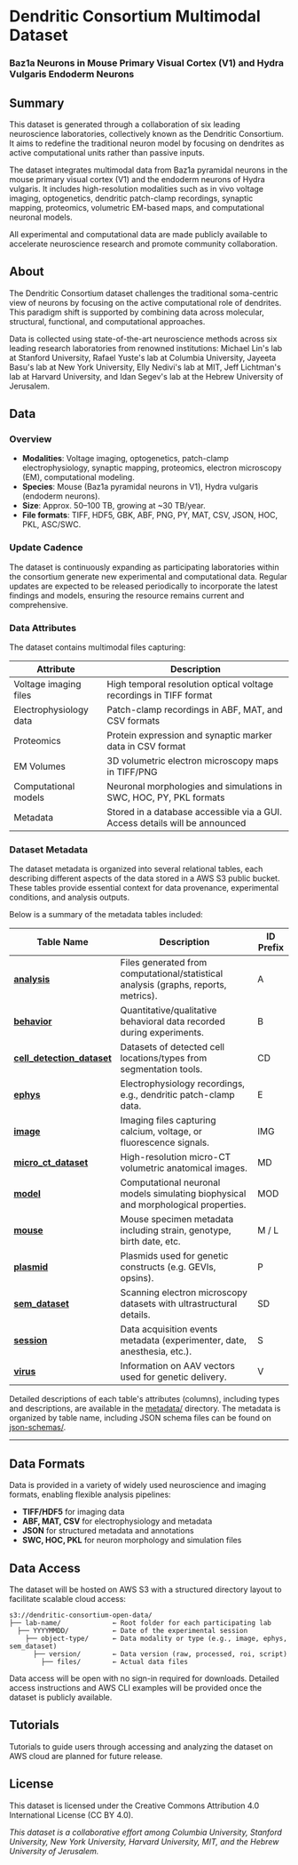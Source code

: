 # Dendritic Consortium Multimodal Dataset  
### Baz1a Neurons in Mouse Primary Visual Cortex (V1) and Hydra Vulgaris Endoderm Neurons

## Summary
This dataset is generated through a collaboration of six leading neuroscience laboratories, collectively known as the Dendritic Consortium. It aims to redefine the traditional neuron model by focusing on dendrites as active computational units rather than passive inputs.

The dataset integrates multimodal data from Baz1a pyramidal neurons in the mouse primary visual cortex (V1) and the endoderm neurons of Hydra vulgaris. It includes high-resolution modalities such as in vivo voltage imaging, optogenetics, dendritic patch-clamp recordings, synaptic mapping, proteomics, volumetric EM-based maps, and computational neuronal models.

All experimental and computational data are made publicly available to accelerate neuroscience research and promote community collaboration.

## About
The Dendritic Consortium dataset challenges the traditional soma-centric view of neurons by focusing on the active computational role of dendrites. This paradigm shift is supported by combining data across molecular, structural, functional, and computational approaches.

Data is collected using state-of-the-art neuroscience methods across six leading research laboratories from renowned institutions: Michael Lin's lab at Stanford University, Rafael Yuste's lab at Columbia University, Jayeeta Basu's lab at New York University, Elly Nedivi's lab at MIT, Jeff Lichtman's lab at Harvard University, and Idan Segev's lab at the Hebrew University of Jerusalem.

## Data

### Overview
- **Modalities**: Voltage imaging, optogenetics, patch-clamp electrophysiology, synaptic mapping, proteomics, electron microscopy (EM), computational modeling.
- **Species**: Mouse (Baz1a pyramidal neurons in V1), Hydra vulgaris (endoderm neurons).
- **Size**: Approx. 50–100 TB, growing at ~30 TB/year.
- **File formats**: TIFF, HDF5, GBK, ABF, PNG, PY, MAT, CSV, JSON, HOC, PKL, ASC/SWC.

### Update Cadence
The dataset is continuously expanding as participating laboratories within the consortium generate new experimental and computational data. Regular updates are expected to be released periodically to incorporate the latest findings and models, ensuring the resource remains current and comprehensive.

### Data Attributes
The dataset contains multimodal files capturing:

| Attribute               | Description                                                              |
|-------------------------|--------------------------------------------------------------------------|
| Voltage imaging files   | High temporal resolution optical voltage recordings in TIFF format       |
| Electrophysiology data  | Patch-clamp recordings in ABF, MAT, and CSV formats                      |
| Proteomics              | Protein expression and synaptic marker data in CSV format                |
| EM Volumes              | 3D volumetric electron microscopy maps in TIFF/PNG                       |
| Computational models    | Neuronal morphologies and simulations in SWC, HOC, PY, PKL formats       |
| Metadata                | Stored in a database accessible via a GUI. Access details will be announced |

### Dataset Metadata
The dataset metadata is organized into several relational tables, each describing different aspects of the data stored in a AWS S3 public bucket. These tables provide essential context for data provenance, experimental conditions, and analysis outputs.

Below is a summary of the metadata tables included:

| Table Name             | Description                                                                                 | ID Prefix |
|------------------------|---------------------------------------------------------------------------------------------|-----------|
| [**analysis**](json-schemas/analysis.json)           | Files generated from computational/statistical analysis (graphs, reports, metrics).        | A         |
| [**behavior**](json-schemas/behavior.json)           | Quantitative/qualitative behavioral data recorded during experiments.                      | B         |
| [**cell_detection_dataset**](json-schemas/cell_detection_dataset.json) | Datasets of detected cell locations/types from segmentation tools.                         | CD        |
| [**ephys**](json-schemas/ephys.json)              | Electrophysiology recordings, e.g., dendritic patch-clamp data.                            | E         |
| [**image**](json-schemas/image.json)              | Imaging files capturing calcium, voltage, or fluorescence signals.                         | IMG       |
| [**micro_ct_dataset**](json-schemas/micro_ct_dataset.json)   | High-resolution micro-CT volumetric anatomical images.                                    | MD        |
| [**model**](json-schemas/model.json)              | Computational neuronal models simulating biophysical and morphological properties.         | MOD       |
| [**mouse**](json-schemas/mouse.json)              | Mouse specimen metadata including strain, genotype, birth date, etc.                       | M / L     |
| [**plasmid**](json-schemas/plasmid.json)            | Plasmids used for genetic constructs (e.g. GEVIs, opsins).                                | P         |
| [**sem_dataset**](json-schemas/sem_dataset.json)        | Scanning electron microscopy datasets with ultrastructural details.                       | SD        |
| [**session**](json-schemas/session.json)            | Data acquisition events metadata (experimenter, date, anesthesia, etc.).                   | S         |
| [**virus**](json-schemas/virus.json)              | Information on AAV vectors used for genetic delivery.                                     | V         |

Detailed descriptions of each table's attributes (columns), including types and descriptions, are available in the [metadata/](metadata.md) directory. The metadata is organized by table name, including JSON schema files can be found on [json-schemas/](json-schemas).

---

## Data Formats
Data is provided in a variety of widely used neuroscience and imaging formats, enabling flexible analysis pipelines:

- **TIFF/HDF5** for imaging data  
- **ABF, MAT, CSV** for electrophysiology and metadata  
- **JSON** for structured metadata and annotations  
- **SWC, HOC, PKL** for neuron morphology and simulation files  

## Data Access
The dataset will be hosted on AWS S3 with a structured directory layout to facilitate scalable cloud access:
```
s3://dendritic-consortium-open-data/
├── lab-name/             ← Root folder for each participating lab
  ├── YYYYMMDD/           ← Date of the experimental session
    ├── object-type/      ← Data modality or type (e.g., image, ephys, sem_dataset)
      ├── version/        ← Data version (raw, processed, roi, script)
        ├── files/        ← Actual data files
```
Data access will be open with no sign-in required for downloads. Detailed access instructions and AWS CLI examples will be provided once the dataset is publicly available.

## Tutorials
Tutorials to guide users through accessing and analyzing the dataset on AWS cloud are planned for future release.

## License
This dataset is licensed under the Creative Commons Attribution 4.0 International License (CC BY 4.0).

*This dataset is a collaborative effort among Columbia University, Stanford University, New York University, Harvard University, MIT, and the Hebrew University of Jerusalem.*
